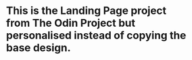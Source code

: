 # This is the Landing Page project from The Odin Project but personalised instead of copying the base design.
